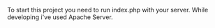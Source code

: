 To start this project you need to run index.php with your server. While developing i've used Apache Server.
